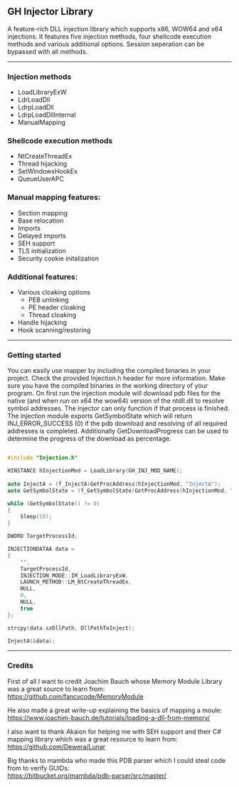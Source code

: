 ## GH Injector Library

A feature-rich DLL injection library which supports x86, WOW64 and x64 injections.
It features five injection methods, four shellcode execution methods and various additional options.
Session seperation can be bypassed with all methods.

----

### Injection methods

- LoadLibraryExW
- LdrLoadDll
- LdrpLoadDll
- LdrpLoadDllInternal
- ManualMapping

### Shellcode execution methods

- NtCreateThreadEx
- Thread hijacking
- SetWindowsHookEx
- QueueUserAPC

### Manual mapping features:

- Section mapping
- Base relocation
- Imports
- Delayed imports
- SEH support
- TLS initialization
- Security cookie initalization

### Additional features:

- Various cloaking options
	- PEB unlinking
	- PE header cloaking
	- Thread cloaking
- Handle hijacking
- Hook scanning/restoring

----

### Getting started

You can easily use mapper by including the compiled binaries in your project. Check the provided Injection.h header for more information.
Make sure you have the compiled binaries in the working directory of your program.
On first run the injection module will download pdb files for the native (and when run on x64 the wow64) version of the ntdll.dll to resolve symbol addresses.
The injector can only function if that process is finished. The injection module exports GetSymbolState which will return INJ_ERROR_SUCCESS (0) if the pdb download and resolving of all required addresses is completed.
Additionally GetDownloadProgress can be used to determine the progress of the download as percentage.

```cpp

#include "Injection.h"

HINSTANCE hInjectionMod = LoadLibrary(GH_INJ_MOD_NAME);
	
auto InjectA = (f_InjectA)GetProcAddress(hInjectionMod, "InjectA");
auto GetSymbolState = (f_GetSymbolState)GetProcAddress(hInjectionMod, "GetSymbolState");

while (GetSymbolState() != 0)
{
	Sleep(10);
}

DWORD TargetProcessId;

INJECTIONDATAA data =
{
	"",
	TargetProcessId,
	INJECTION_MODE::IM_LoadLibraryExW,
	LAUNCH_METHOD::LM_NtCreateThreadEx,
	NULL,
	0,
	NULL,
	true
};

strcpy(data.szDllPath, DllPathToInject);

InjectA(&data);

```

---

### Credits

First of all I want to credit Joachim Bauch whose Memory Module Library was a great source to learn from:  
https://github.com/fancycode/MemoryModule

He also made a great write-up explaining the basics of mapping a moule:  
https://www.joachim-bauch.de/tutorials/loading-a-dll-from-memory/

I also want to thank Akaion for helping me with SEH support and their C# mapping library which was a great resource to learn from:  
https://github.com/Dewera/Lunar

Big thanks to mambda who made this PDB parser which I could steal code from to verify GUIDs:  
https://bitbucket.org/mambda/pdb-parser/src/master/
